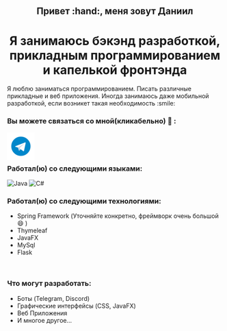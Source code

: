 <div align="center">

  <h2>Привет :hand:, меня зовут Даниил</h2>
  <h1>Я занимаюсь бэкэнд разработкой, прикладным программированием и капелькой фронтэнда</h1>  
</div>
Я люблю заниматься программированием. Писать различные прикладные и веб приложения. Иногда занимаюсь даже мобильной разработкой, если возникет такая необходимость :smile:

### Вы можете связаться со мной(кликабельно) :iphone: :
<a href="https://t.me/asyncSq1uz"><img align="left" src="telegram-icon.png" alt="icon | Telegram" width="64px" heigth="64px"/></a>
<br/><br/><br/>

### Работал(ю) со следующими языками:
  
![Java](https://img.shields.io/badge/java-%23ED8B00.svg?style=for-the-badge&logo=java&logoColor=white)
![C#](https://img.shields.io/badge/c%23-%23239120.svg?style=for-the-badge&logo=c-sharp&logoColor=white)
  
### Работал(ю) со следующими технологиями:

* Spring Framework (Уточняйте конкретно, фреймворк очень большой :smile: )
* Thymeleaf
* JavaFX
* MySql
* Flask
<br/>

### Что могут разработать:

* Боты (Telegram, Discord)
* Графические интерфейсы (CSS, JavaFX)
* Веб Приложения
* И многое другое...

<br/>
<br/>
<br/>

